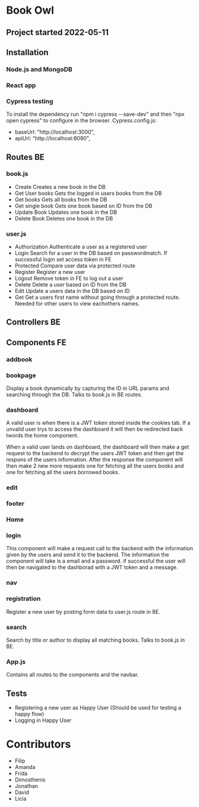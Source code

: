 # Book Owl

## Project started 2022-05-11

## Installation

### Node.js and MongoDB

### React app

### Cypress testing

To install the dependency run "npm i cypress --save-dev" and then "npx open cypress" to configure in the browser.
Cypress.config.js:

-   baseUrl: "http://localhost:3000",
-   apiUrl: "http://localhost:8080",

## Routes BE

### book.js

-   Create
    Creates a new book in the DB
-   Get User books
    Gets the logged in users books from the DB
-   Get books
    Gets all books from the DB
-   Get single book
    Gets one book based on ID from the DB
-   Update Book
    Updates one book in the DB
-   Delete Book
    Deletes one book in the DB

### user.js

-   Authorization
    Authenticate a user as a registered user
-   Login
    Search for a user in the DB based on passwordmatch. If successful login set access token in FE
-   Protected
    Compare user data via protected route
-   Register
    Register a new user
-   Logout
    Remove token in FE to log out a user
-   Delete
    Delete a user based on ID from the DB
-   Edit
    Update a users data in the DB based on ID
-   Get
    Get a users first name without going through a protected route. Needed for other users to view eachothers names.

## Controllers BE

## Components FE

### addbook

### bookpage

Display a book dynamically by capturing the ID in URL params and searching through the DB.
Talks to book.js in BE routes.

### dashboard

A valid user is when there is a JWT token stored inside the cookies tab. If a unvalid user trys to access the dashboard it will then be redirected back twords the home component.

When a valid user lands on dashboard, the dashboard will then make a get request to the backend to decrypt the users JWT token and then get the respons of the users information.
After the response the component will then make 2 new more requests one for fetching all the users books and one for fetching all the users borrowed books.

### edit

### footer

### Home

### login

This component will make a request call to the backend with the information given by the users and send it to the backend. The information the component will take is a email and a password. if successful the user will then be navigated to the dashborad with a JWT token and a message.

### nav

### registration

Register a new user by posting form data to user.js route in BE.

### search

Search by title or author to display all matching books.
Talks to book.js in BE.

### App.js

Contains all routes to the components and the navbar.

## Tests

-   Registering a new user as Happy User (Should be used for testing a happy flow)
-   Logging in Happy User

# Contributors

-   Filip
-   Amanda
-   Frida
-   Dimosthenis
-   Jonathan
-   David
-   Licia
